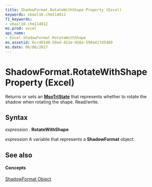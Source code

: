 ```yaml
---
title: ShadowFormat.RotateWithShape Property (Excel)
keywords: vbaxl10.chm114012
f1_keywords:
- vbaxl10.chm114012
ms.prod: excel
api_name:
- Excel.ShadowFormat.RotateWithShape
ms.assetid: 6cc40140-58ed-421e-916e-590a417d5489
ms.date: 06/08/2017
---
```



# ShadowFormat.RotateWithShape Property (Excel)

Returns or sets an **[MsoTriState](http://msdn.microsoft.com/library/2036cfc9-be7d-e05c-bec7-af05e3c3c515%28Office.15%29.aspx)** that represents whether to rotate the shadow when rotating the shape. Read/write.


## Syntax

 _expression_ . **RotateWithShape**

 _expression_ A variable that represents a **ShadowFormat** object.


## See also


#### Concepts


[ShadowFormat Object](shadowformat-object-excel.md)


